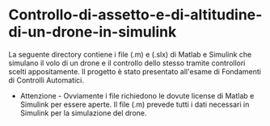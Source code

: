 # Controllo-di-assetto-e-di-altitudine-di-un-drone-in-simulink
La seguente directory contiene i file (.m) e (.slx) di Matlab e Simulink che simulano il volo di un drone e il controllo dello stesso tramite controllori scelti appositamente. Il progetto è stato presentato all'esame di Fondamenti di Controlli Automatici.

- Attenzione -
Ovviamente i file richiedono le dovute license di Matlab e Simulink per essere aperte. Il file (.m) prevede tutti i dati necessari in Simulink per la simulazione del drone.

